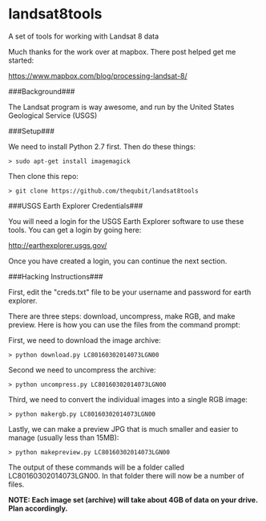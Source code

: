 landsat8tools
=============

A set of tools for working with Landsat 8 data

Much thanks for the work over at mapbox.  There post helped get me started:

https://www.mapbox.com/blog/processing-landsat-8/

###Background###

The Landsat program is way awesome, and run by the United States Geological Service (USGS)

###Setup###

We need to install Python 2.7 first.  Then do these things:

    > sudo apt-get install imagemagick

Then clone this repo:

    > git clone https://github.com/thequbit/landsat8tools


###USGS Earth Explorer Credentials###

You will need a login for the USGS Earth Explorer software to use these tools.  You can get a login by going here:

http://earthexplorer.usgs.gov/

Once you have created a login, you can continue the next section.


###Hacking Instructions###

First, edit the "creds.txt" file to be your username and password for earth explorer.

There are three steps: download, uncompress, make RGB, and make preview.  Here is how you can use the files from the command prompt:

First, we need to download the image archive:

    > python download.py LC80160302014073LGN00

Second we need to uncompress the archive:

    > python uncompress.py LC80160302014073LGN00

Third, we need to convert the individual images into a single RGB image:

    > python makergb.py LC80160302014073LGN00

Lastly, we can make a preview JPG that is much smaller and easier to manage (usually less than 15MB):

    > python makepreview.py LC80160302014073LGN00

The output of these commands will be a folder called LC80160302014073LGN00.  In that folder there will now be a number of files.

**NOTE: Each image set (archive) will take about 4GB of data on your drive.  Plan accordingly.**

